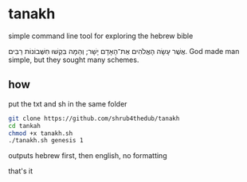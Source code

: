 # tanakh

simple command line tool for exploring the hebrew bible

אֲשֶׁר עָשָׂה הָאֱלֹהִים אֶת־הָאָדָם יָשָׁר; וְהֵמָּה בִּקְשׁוּ חִשְּׁבוֹנוֹת רַבִּים.
God made man simple, but they sought many schemes.

## how
put the txt and sh in the same folder

```bash
git clone https://github.com/shrub4thedub/tanakh
cd tankah
chmod +x tanakh.sh
./tanakh.sh genesis 1
```

outputs hebrew first, then english, no formatting

that's it

